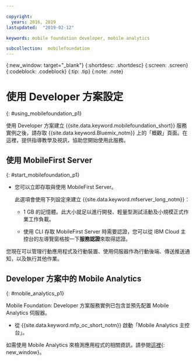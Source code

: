 ```yaml
---

copyright:
  years: 2016, 2019
lastupdated:  "2019-02-12"

keywords: mobile foundation developer, mobile analytics

subcollection:  mobilefoundation
---
```


{:new_window: target="_blank"}
{:shortdesc: .shortdesc}
{:screen:  .screen}
{:codeblock:  .codeblock}
{:tip: .tip}
{:note: .note}

#	使用 Developer 方案設定
{: #using_mobilefoundation_p1}

使用 Developer 方案建立 {{site.data.keyword.mobilefoundation_short}} 服務實例之後，請存取 {{site.data.keyword.Bluemix_notm}} 上的「概觀」頁面。在這裡，提供指導教學及視訊，協助您開始使用此服務。

## 使用 MobileFirst Server
{: #start_mobilefoundation_p1}
* 您可以立即存取與使用 MobileFirst Server。

  此選項會使用下列設定來建立 {{site.data.keyword.mfserver_long_notm}}：
  *	1 GB 的記憶體。此大小就足以進行開發、輕量型測試活動及小規模正式作業工作負載。

  * 使用 CLI 存取 MobileFirst Server 時需要認證，您可以從 IBM Cloud 主控台的左導覽窗格按一下**服務認證**來取得認證。

您現在可以管理行動應用程式及行動裝置、使用伺服器作為行動後端、傳送推送通知，以及執行其他作業。

## Developer 方案中的 Mobile Analytics
{: #mobile_analytics_p1}

Mobile Foundation: Developer 方案服務實例已包含並預先配置 Mobile Analytics 伺服器。

* 從 {{site.data.keyword.mfp_oc_short_notm}} 啟動「Mobile Analytics 主控台」。

如需使用 Mobile Analytics 來檢測應用程式的相關資訊，請參閱[這裡](/docs/services/mobilefoundation?topic=mobilefoundation-instrument_your_app#instrument_your_app){: new_window}。
